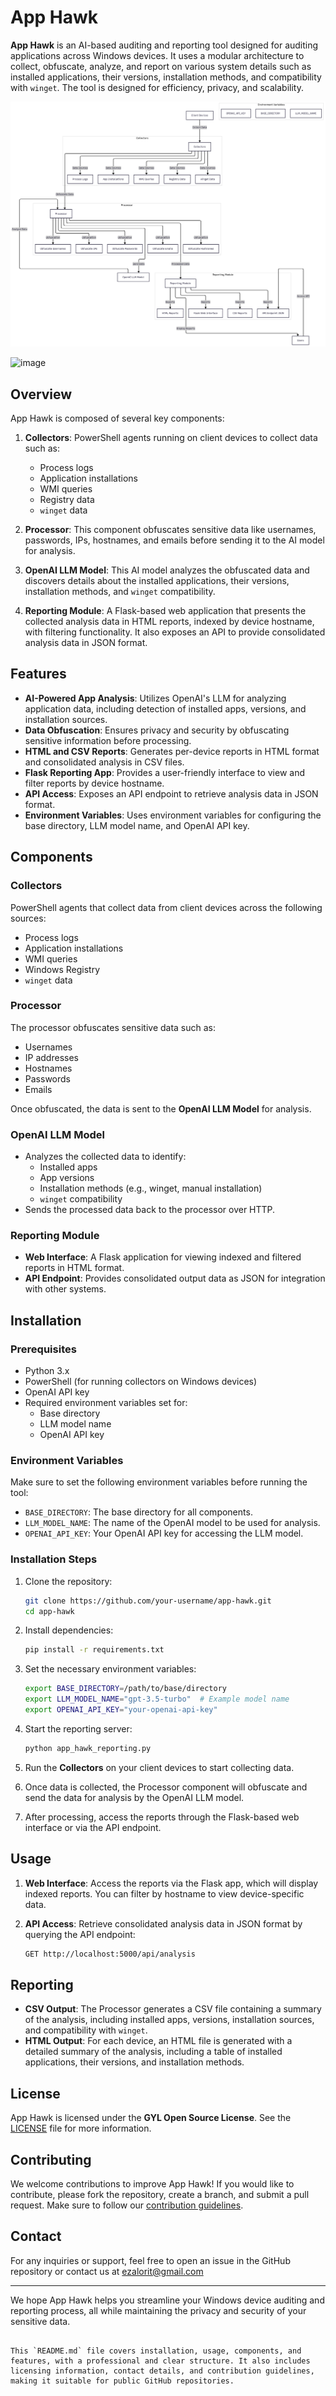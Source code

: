 # App Hawk

**App Hawk** is an AI-based auditing and reporting tool designed for auditing applications across Windows devices. It uses a modular architecture to collect, obfuscate, analyze, and report on various system details such as installed applications, their versions, installation methods, and compatibility with `winget`. The tool is designed for efficiency, privacy, and scalability.

![image](https://github.com/EzalorIT/App-Hawk/blob/main/Design/ComponentDesign.png)

![image](https://github.com/user-attachments/assets/cfd43110-514b-4d38-978a-75642e6e1e8c)


## Overview

App Hawk is composed of several key components:

1. **Collectors**: PowerShell agents running on client devices to collect data such as:
   - Process logs
   - Application installations
   - WMI queries
   - Registry data
   - `winget` data
   
2. **Processor**: This component obfuscates sensitive data like usernames, passwords, IPs, hostnames, and emails before sending it to the AI model for analysis.

3. **OpenAI LLM Model**: This AI model analyzes the obfuscated data and discovers details about the installed applications, their versions, installation methods, and `winget` compatibility.

4. **Reporting Module**: A Flask-based web application that presents the collected analysis data in HTML reports, indexed by device hostname, with filtering functionality. It also exposes an API to provide consolidated analysis data in JSON format.

## Features

- **AI-Powered App Analysis**: Utilizes OpenAI's LLM for analyzing application data, including detection of installed apps, versions, and installation sources.
- **Data Obfuscation**: Ensures privacy and security by obfuscating sensitive information before processing.
- **HTML and CSV Reports**: Generates per-device reports in HTML format and consolidated analysis in CSV files.
- **Flask Reporting App**: Provides a user-friendly interface to view and filter reports by device hostname.
- **API Access**: Exposes an API endpoint to retrieve analysis data in JSON format.
- **Environment Variables**: Uses environment variables for configuring the base directory, LLM model name, and OpenAI API key.

## Components

### Collectors
PowerShell agents that collect data from client devices across the following sources:
- Process logs
- Application installations
- WMI queries
- Windows Registry
- `winget` data

### Processor
The processor obfuscates sensitive data such as:
- Usernames
- IP addresses
- Hostnames
- Passwords
- Emails

Once obfuscated, the data is sent to the **OpenAI LLM Model** for analysis.

### OpenAI LLM Model
- Analyzes the collected data to identify:
  - Installed apps
  - App versions
  - Installation methods (e.g., winget, manual installation)
  - `winget` compatibility
- Sends the processed data back to the processor over HTTP.

### Reporting Module
- **Web Interface**: A Flask application for viewing indexed and filtered reports in HTML format.
- **API Endpoint**: Provides consolidated output data as JSON for integration with other systems.

## Installation

### Prerequisites

- Python 3.x
- PowerShell (for running collectors on Windows devices)
- OpenAI API key
- Required environment variables set for:
  - Base directory
  - LLM model name
  - OpenAI API key

### Environment Variables
Make sure to set the following environment variables before running the tool:

- `BASE_DIRECTORY`: The base directory for all components.
- `LLM_MODEL_NAME`: The name of the OpenAI model to be used for analysis.
- `OPENAI_API_KEY`: Your OpenAI API key for accessing the LLM model.

### Installation Steps

1. Clone the repository:

   ```bash
   git clone https://github.com/your-username/app-hawk.git
   cd app-hawk
   ```

2. Install dependencies:

   ```bash
   pip install -r requirements.txt
   ```

3. Set the necessary environment variables:

   ```bash
   export BASE_DIRECTORY=/path/to/base/directory
   export LLM_MODEL_NAME="gpt-3.5-turbo"  # Example model name
   export OPENAI_API_KEY="your-openai-api-key"
   ```

4. Start the reporting server:

   ```bash
   python app_hawk_reporting.py
   ```

5. Run the **Collectors** on your client devices to start collecting data.

6. Once data is collected, the Processor component will obfuscate and send the data for analysis by the OpenAI LLM model.

7. After processing, access the reports through the Flask-based web interface or via the API endpoint.

## Usage

1. **Web Interface**: Access the reports via the Flask app, which will display indexed reports. You can filter by hostname to view device-specific data.

2. **API Access**: Retrieve consolidated analysis data in JSON format by querying the API endpoint:

   ```bash
   GET http://localhost:5000/api/analysis
   ```

## Reporting

- **CSV Output**: The Processor generates a CSV file containing a summary of the analysis, including installed apps, versions, installation sources, and compatibility with `winget`.
- **HTML Output**: For each device, an HTML file is generated with a detailed summary of the analysis, including a table of installed applications, their versions, and installation methods.

## License

App Hawk is licensed under the **GYL Open Source License**. See the [LICENSE](https://github.com/EzalorIT/App-Hawk/blob/main/LICENSE.txt) file for more information.

## Contributing

We welcome contributions to improve App Hawk! If you would like to contribute, please fork the repository, create a branch, and submit a pull request. Make sure to follow our [contribution guidelines](CONTRIBUTING.md).

## Contact

For any inquiries or support, feel free to open an issue in the GitHub repository or contact us at ezalorit@gmail.com

---

We hope App Hawk helps you streamline your Windows device auditing and reporting process, all while maintaining the privacy and security of your sensitive data.
```

This `README.md` file covers installation, usage, components, and features, with a professional and clear structure. It also includes licensing information, contact details, and contribution guidelines, making it suitable for public GitHub repositories.
